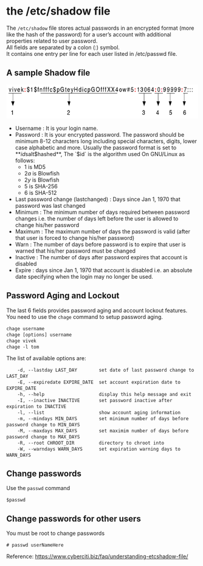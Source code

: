 # the /etc/shadow file

The `/etc/shadow` file stores actual passwords in an encrypted format (more like the hash of the password) for a user’s account with additional properties related to user password.  
All fields are separated by a colon (:) symbol.  
It contains one entry per line for each user listed in /etc/passwd file. 

## A sample Shadow file
![Image of /etc/shadow](https://github.com/sandeep2400/sreDevOpsCookBook/blob/master/images/etc.shadow.png)

* Username : It is your login name.
* Password : It is your encrypted password. The password should be minimum 8-12 characters long including special characters, digits, lower case alphabetic and more. Usually the password format is set to **$id$salt$hashed**, The `$id` is the algorithm used On GNU/Linux as follows:
	* $1$ is MD5
	* $2a$ is Blowfish
	* $2y$ is Blowfish
	* $5$ is SHA-256
	* $6$ is SHA-512
* Last password change (lastchanged) : Days since Jan 1, 1970 that password was last changed
* Minimum : The minimum number of days required between password changes i.e. the number of days left before the user is allowed to change his/her password
* Maximum : The maximum number of days the password is valid (after that user is forced to change his/her password)
* Warn : The number of days before password is to expire that user is warned that his/her password must be changed
* Inactive : The number of days after password expires that account is disabled
* Expire : days since Jan 1, 1970 that account is disabled i.e. an absolute date specifying when the login may no longer be used.

## Password Aging and Lockout
The last 6 fields provides password aging and account lockout features.  
You need to use the `chage` command to setup password aging.

```shell
chage username
chage [options] username 
chage vivek
chage -l tom
```
The list of available options are:
```shell
	-d, --lastday LAST_DAY        set date of last password change to LAST_DAY
  	-E, --expiredate EXPIRE_DATE  set account expiration date to EXPIRE_DATE
  	-h, --help                    display this help message and exit
  	-I, --inactive INACTIVE       set password inactive after expiration to INACTIVE
  	-l, --list                    show account aging information
  	-m, --mindays MIN_DAYS        set minimum number of days before password change to MIN_DAYS
  	-M, --maxdays MAX_DAYS        set maximim number of days before password change to MAX_DAYS
  	-R, --root CHROOT_DIR         directory to chroot into
  	-W, --warndays WARN_DAYS      set expiration warning days to WARN_DAYS
```

## Change passwords
Use the `passwd` command
```shell
$passwd
```

## Change passwords for other users
You must be root to change passwords
```shell
# passwd userNameHere
```

Reference: https://www.cyberciti.biz/faq/understanding-etcshadow-file/